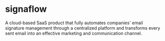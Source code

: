 # signaflow
A cloud-based SaaS product that fully automates companies' email signature management through a centralized platform and transforms every sent email into an effective marketing and communication channel.
